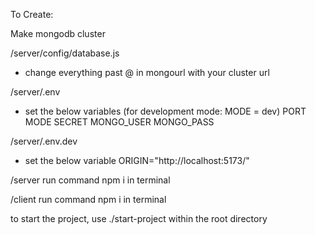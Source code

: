 To Create:

Make mongodb cluster

/server/config/database.js
- change everything past @ in mongourl with your cluster url

/server/.env
- set the below variables (for development mode: MODE = dev)
PORT
MODE
SECRET
MONGO_USER
MONGO_PASS

/server/.env.dev
- set the below variable
ORIGIN="http://localhost:5173/"

/server
run command npm i in terminal

/client
run command npm i in terminal

to start the project, use ./start-project within the root directory
